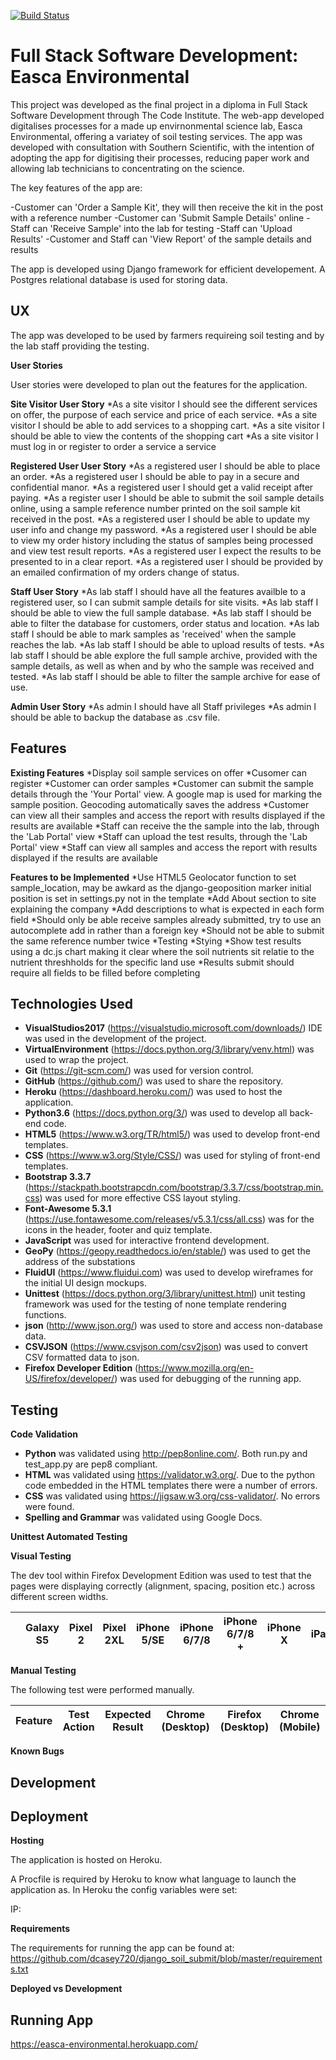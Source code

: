 [![Build Status](https://travis-ci.org/dcasey720/django_soil_submit.svg?branch=master)](https://travis-ci.org/dcasey720/django_soil_submit)


Full Stack Software Development: Easca Environmental 
=========================================================

This project was developed as the final project in a diploma in Full Stack Software Development through The Code Institute. 
The web-app developed digitalises processes for a made up envirnonmental science lab, Easca Environmental, offering a variatey of soil testing services.
The app was developed with consultation with Southern Scientific, with the intention of adopting the app for digitising their processes, 
reducing paper work and allowing lab technicians to concentrating on the science.

The key features of the app are:

-Customer can 'Order a Sample Kit', they will then receive the kit in the post with a reference number
-Customer can 'Submit Sample Details' online
-Staff can 'Receive Sample' into the lab for testing
-Staff can 'Upload Results'
-Customer and Staff can 'View Report' of the sample details and results

The app is developed using Django framework for efficient developement. A Postgres relational database is used for storing data.

UX
----
The app was developed to be used by farmers requireing soil testing and by the lab staff providing the testing.

__User Stories__

User stories were developed to plan out the features for the application.

__Site Visitor User Story__
*As a site visitor I should see the different services on offer, the purpose of each service and price of each service.
*As a site visitor I should be able to add services to a shopping cart.
*As a site visitor I should be able to view the contents of the shopping cart
*As a site visitor I must log in or register to order a service a service

__Registered User User Story__
*As a registered user I should be able to place an order.
*As a registered user I should be able to pay in a secure and confidential manor.
*As a registered user I should get a valid receipt after paying.
*As a register user I should be able to submit the soil sample details online,
using a sample reference number printed on the soil sample kit received in the post.
*As a registered user I should be able to update my user info and change my password.
*As a registered user I should be able to view my order history including the status of samples being processed and view test result reports.
*As a registered user I expect the results to be presented to in a clear report.
*As a registered user I should be provided by an emailed confirmation of my orders change of status. 


__Staff User Story__
*As lab staff I should have all the features availble to a registered user, so I can submit sample details for site visits.
*As lab staff I should be able to view the full sample database.
*As lab staff I should be able to filter the database for customers, order status and location.
*As lab staff I should be able to mark samples as 'received' when the sample reaches the lab. 
*As lab staff I should be able to upload results of tests.
*As lab staff I should be able explore the full sample archive, provided with the sample details, as well as when and by who the sample was received and tested.
*As lab staff I should be able to filter the sample archive for ease of use.

__Admin User Story__
*As admin I should have all Staff privileges
*As admin I should be able to backup the database as .csv file.

Features 
---------

__Existing Features__
*Display soil sample services on offer
*Cusomer can register
*Customer can order samples
*Customer can submit the sample details through the 'Your Portal' view. A google map is used for marking the sample position. Geocoding automatically saves the address
*Customer can view all their samples and access the report with results displayed if the results are available
*Staff can receive the the sample into the lab, through the 'Lab Portal' view
*Staff can upload the test results, through the 'Lab Portal' view
*Staff can view all samples and access the report with results displayed if the results are available

__Features to be Implemented__
*Use HTML5 Geolocator function to set sample_location, may be awkard as the django-geoposition marker initial position is set in settings.py not in the template
*Add About section to site explaining the company
*Add descriptions to what is expected in each form field
*Should only be able receive samples already submitted, try to use an autocomplete add in rather than a foreign key
*Should not be able to submit the same reference number twice
*Testing
*Stying
*Show test results using a dc.js chart making it clear where the soil nutrients sit relatie to the nutrient threshholds for the specific land use
*Results submit should require all fields to be filled before completing



Technologies Used
-----------------------
* __VisualStudios2017__ (https://visualstudio.microsoft.com/downloads/) IDE was used in the development of the project.
* __VirtualEnvironment__ (https://docs.python.org/3/library/venv.html) was used to wrap the project.
* __Git__ (https://git-scm.com/) was used for version control.
* __GitHub__ (https://github.com/) was used to share the repository.
* __Heroku__ (https://dashboard.heroku.com/) was used to host the application.
* __Python3.6__ (https://docs.python.org/3/) was used to develop all back-end code.
* __HTML5__ (https://www.w3.org/TR/html5/) was used to develop front-end templates.
* __CSS__ (https://www.w3.org/Style/CSS/) was used for styling of front-end templates.
* __Bootstrap 3.3.7__ (https://stackpath.bootstrapcdn.com/bootstrap/3.3.7/css/bootstrap.min.css) was used for more effective CSS layout styling.
* __Font-Awesome 5.3.1__ (https://use.fontawesome.com/releases/v5.3.1/css/all.css) was for the icons in the header, footer and quiz template.
* __JavaScript__ was used for interactive frontend development.
* __GeoPy__ (https://geopy.readthedocs.io/en/stable/) was used to get the address of the substations
* __FluidUI__ (https://www.fluidui.com) was used to develop wireframes for the initial UI design mockups.
* __Unittest__ (https://docs.python.org/3/library/unittest.html) unit testing framework was used for the testing of none template rendering functions.
* __json__ (http://www.json.org/) was used to store and access non-database data.
* __CSVJSON__ (https://www.csvjson.com/csv2json) was used to convert CSV formatted data to json.
* __Firefox Developer Edition__ (https://www.mozilla.org/en-US/firefox/developer/) was used for debugging of the running app.


Testing
-----------------------

__Code Validation__

* __Python__ was validated using http://pep8online.com/. Both run.py and test_app.py are pep8 compliant.
* __HTML__ was validated using https://validator.w3.org/. Due to the python code embedded in the HTML templates there were a number of errors.
* __CSS__ was validated using https://jigsaw.w3.org/css-validator/. No errors were found.
* __Spelling and Grammar__ was validated using Google Docs.

__Unittest Automated Testing__



__Visual Testing__

The dev tool within Firefox Development Edition was used to test that the pages were displaying correctly (alignment, spacing, position etc.) across different screen widths.


|                                                       | Galaxy S5 | Pixel 2 | Pixel 2XL | iPhone 5/SE |	iPhone 6/7/8 | iPhone 6/7/8 + | iPhone X | iPad  | iPad Pro   | Responsive 1366 x 768 | Responsive 1680 x 1050 |  
| ----------------------------------------------------- | --------- | ------- | --------- | ----------- | -------------- | -------------- | -------- | ------| ---------- | --------------------- | ---------------------- |


__Manual Testing__

The following test were performed manually.

|    Feature            |   Test Action                                                                             |   Expected Result                                |  Chrome (Desktop) |  Firefox (Desktop)  | Chrome (Mobile) |
| --------------------- | ------------------------------------------------------------------------------------------| ------------------------------------------------ | ----------------- | ------------------- | --------------- |

__Known Bugs__




Development
------------------------

Deployment
------------------------

__Hosting__

The application is hosted on Heroku.

A Procfile is required by Heroku to know what language to launch the application as. 
In Heroku the config variables were set:

IP: 

__Requirements__

The requirements for running the app can be found at:
https://github.com/dcasey720/django_soil_submit/blob/master/requirements.txt

__Deployed vs Development__


   

Running App
------------------------

https://easca-environmental.herokuapp.com/


